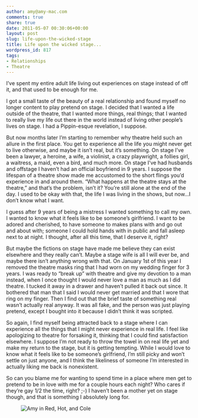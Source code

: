 ```yaml
---
author: amy@amy-mac.com
comments: true
share: true
date: 2011-05-07 00:30:06+00:00
layout: post
slug: life-upon-the-wicked-stage
title: Life upon the wicked stage...
wordpress_id: 817
tags:
- Relationships
- Theatre
---
```


I’ve spent my entire adult life living out experiences on stage instead of off it, and that used to be enough for me.

I got a small taste of the beauty of a real relationship and found myself no longer content to play pretend on stage. I decided that I wanted a life outside of the theatre, that I wanted more things, real things; that I wanted to really live my life out there in the world instead of living other people’s lives on stage. I had a Pippin-esque revelation, I suppose.

But now months later I’m starting to remember why theatre held such an allure in the first place. You get to experience all the life you might never get to live otherwise, and maybe it isn’t real, but it’s something. On stage I’ve been a lawyer, a heroine, a wife, a violinist, a crazy playwright, a follies girl, a waitress, a maid, even a bird, and much more. On stage I’ve had husbands and offstage I haven’t had an official boyfriend in 9 years. I suppose the lifespan of a theatre show made me accustomed to the short flings you’d experience in and around them. “What happens at the theatre stays at the theatre,” and that’s the problem, isn’t it? You’re still alone at the end of the day. I used to be okay with that, the life I was living in the shows, but now…I don’t know what I want.

I guess after 9 years of being a mistress I wanted something to call my own. I wanted to know what it feels like to be someone’s girlfriend. I want to be adored and cherished, to have someone to makes plans with and go out and about with; someone I could hold hands with in public and fall asleep next to at night. I thought, after all this time, that I deserve it, right?

But maybe the fictions on stage have made me believe they can exist elsewhere and they really can’t. Maybe a stage wife is all I will ever be, and maybe there isn’t anything wrong with that. On January 1st of this year I removed the theatre masks ring that I had worn on my wedding finger for 3 years. I was ready to “break up” with theatre and give my devotion to a man instead, when I once thought I would never love a man as much as I did theatre. I tucked it away in a drawer and haven’t pulled it back out since. It bothered that man that I said I would never get married and that I wore that ring on my finger. Then I find out that the brief taste of something real wasn’t actually real anyway. It was all fake, and the person was just playing pretend, except I bought into it because I didn’t think it was scripted.

So again, I find myself being attracted back to a stage where I can experience all the things that I might never experience in real life. I feel like apologizing to theatre for forsaking it, thinking that I could find satisfaction elsewhere. I suppose I’m not ready to throw the towel in on real life yet and make my return to the stage, but it is getting tempting. While I would love to know what it feels like to be someone’s girlfriend, I’m still picky and won’t settle on just anyone, and I think the likeliness of someone I’m interested in actually liking me back is nonexistent.

So can you blame me for wanting to spend time in a place where men get to pretend to be in love with me for a couple hours each night? Who cares if they’re gay 1/2 the time, right? ;-) I haven’t been a mother yet on stage though, and that is something I absolutely long for.

<figure class="text-center">
  <img class="th" src="https://media.tumblr.com/tumblr_lkstpk2kA11qcdyar.jpg" alt="Amy in Red, Hot, and Cole" />
</figure>
